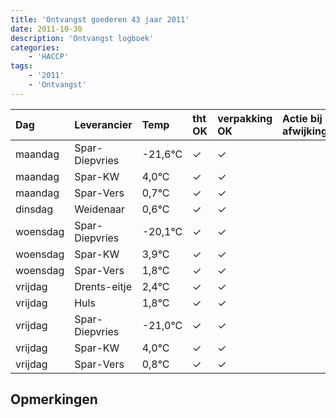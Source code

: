```yaml
---
title: 'Ontvangst goederen 43 jaar 2011'
date: 2011-10-30
description: 'Ontvangst logboek'
categories:
    - 'HACCP'
tags:
    - '2011'
    - 'Ontvangst'
---
```

| Dag | Leverancier | Temp | tht OK | verpakking OK | Actie bij afwijking | Controle door |
|:---|:---|:---|:---|:---|:---|:---|
| maandag | Spar-Diepvries | -21,6°C | &check; | &check; | | DPater |
| maandag | Spar-KW | 4,0°C | &check; | &check; | | DPater |
| maandag | Spar-Vers | 0,7°C | &check; | &check; | | DPater |
| dinsdag | Weidenaar | 0,6°C | &check; | &check; | | DPater |
| woensdag | Spar-Diepvries | -20,1°C | &check; | &check; | | WPater |
| woensdag | Spar-KW | 3,9°C | &check; | &check; | | WPater |
| woensdag | Spar-Vers | 1,8°C | &check; | &check; | | WPater |
| vrijdag | Drents-eitje | 2,4°C | &check; | &check; | | WPater |
| vrijdag | Huls | 1,8°C | &check; | &check; | | WPater |
| vrijdag | Spar-Diepvries | -21,0°C | &check; | &check; | | WPater |
| vrijdag | Spar-KW | 4,0°C | &check; | &check; | | WPater |
| vrijdag | Spar-Vers | 0,8°C | &check; | &check; | | WPater |

## Opmerkingen


